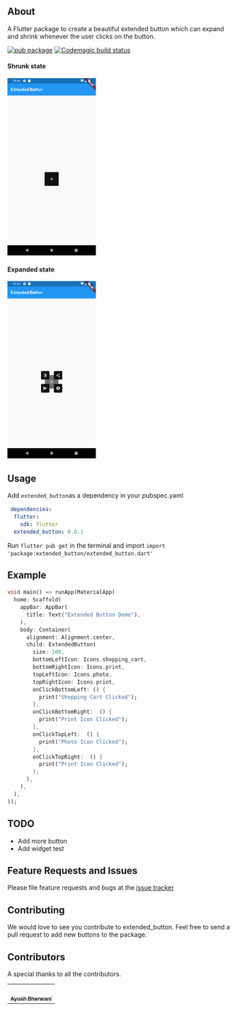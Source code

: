 ## About
A Flutter package to create a beautiful extended button which can expand and shrink whenever the user clicks on the button. 

[![pub package](https://img.shields.io/pub/v/extended_button.svg)](https://pub.dev/packages/extended_button) [![Codemagic build status](https://api.codemagic.io/apps/5e7f9ef6a2d77c2459b481db/5e7f9ef6a2d77c2459b481da/status_badge.svg)](https://codemagic.io/apps/5e7f9ef6a2d77c2459b481db/5e7f9ef6a2d77c2459b481da/latest_build)

#### Shrunk state

![Extended Closed](example/images/extended_closed.png)


#### Expanded state

![Extended Opend](example/images/extended_open.png)

## Usage

Add `extended_button`as a dependency in your pubspec.yaml
```YAML
 dependencies:
  flutter:
    sdk: flutter
  extended_button: 0.0.1
```
Run `flutter pub get` in the terminal and import `import 'package:extended_button/extended_button.dart'`

## Example

```dart
void main() => runApp(MaterialApp(
  home: Scaffold(
    appBar: AppBar(
      title: Text("Extended Button Demo"),
    ),
    body: Container(
      alignment: Alignment.center,
      child: ExtendedButton(
        size: 100,
        bottomLeftIcon: Icons.shopping_cart,
        bottomRightIcon: Icons.print,
        topLeftIcon: Icons.photo,
        topRightIcon: Icons.print,
        onClickBottomLeft: () {
          print("Shopping Cart Clicked");
        },
        onClickBottomRight:  () {
          print("Print Icon Clicked");
        },
        onClickTopLeft:  () {
          print("Photo Icon Clicked");
        },
        onClickTopRight:  () {
          print("Print Icon Clicked");
        },
      ),
    ),
  ),
));

```

## TODO
- Add more button
- Add widget test

## Feature Requests and Issues
Please file feature requests and bugs at the [issue tracker](https://github.com/AyushBherwani1998/extended_button/issues)

## Contributing
We would love to see you contribute to extended_button. Feel free to send a pull request to add new buttons to the package.

## Contributors 

A special thanks to all the contributors.
<table>
 <tr>
   <td align="center"><a href="https://github.com/AyushBherwani1998"><img src="https://avatars1.githubusercontent.com/u/34301187" width="64px;" alt=""/><br /><sub><b>Ayush Bherwani</b></sub></a><br /></td>
 </tr>
</table>

